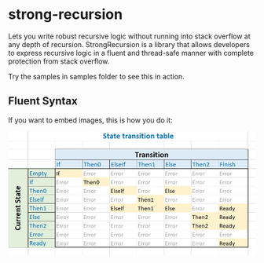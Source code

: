 # strong-recursion
Lets you write robust recursive logic without running into stack overflow at any depth of recursion.
StrongRecursion is a library that allows developers to express recursive logic in a fluent and thread-safe manner with complete protection from stack overflow.

Try the samples in samples folder to see this in action.

## Fluent Syntax
If you want to embed images, this is how you do it:

![Image of Statemachine diagram](https://github.com/sunilsydney/strong-recursion/blob/master/State%20machine%20table.jpg)